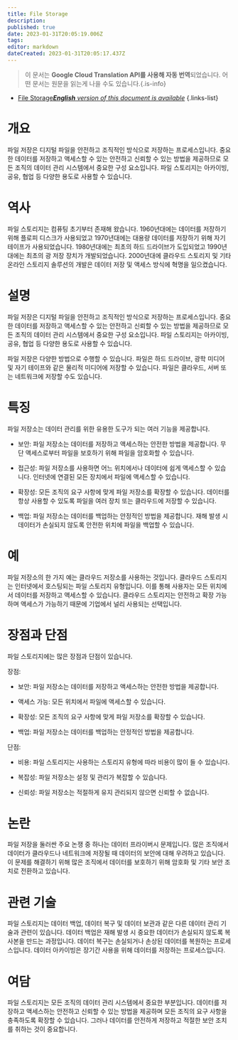 ```yaml
---
title: File Storage
description: 
published: true
date: 2023-01-31T20:05:19.006Z
tags: 
editor: markdown
dateCreated: 2023-01-31T20:05:17.437Z
---
```


> 이 문서는 **Google Cloud Translation API를 사용해 자동 번역**되었습니다.
어떤 문서는 원문을 읽는게 나을 수도 있습니다.{.is-info}

- [File Storage***English** version of this document is available*](/en/Knowledge-base/Dictionary/file-storage)
{.links-list}


# 개요
파일 저장은 디지털 파일을 안전하고 조직적인 방식으로 저장하는 프로세스입니다. 중요한 데이터를 저장하고 액세스할 수 있는 안전하고 신뢰할 수 있는 방법을 제공하므로 모든 조직의 데이터 관리 시스템에서 중요한 구성 요소입니다. 파일 스토리지는 아카이빙, 공유, 협업 등 다양한 용도로 사용할 수 있습니다.

# 역사
파일 스토리지는 컴퓨팅 초기부터 존재해 왔습니다. 1960년대에는 데이터를 저장하기 위해 플로피 디스크가 사용되었고 1970년대에는 대용량 데이터를 저장하기 위해 자기 테이프가 사용되었습니다. 1980년대에는 최초의 하드 드라이브가 도입되었고 1990년대에는 최초의 광 저장 장치가 개발되었습니다. 2000년대에 클라우드 스토리지 및 기타 온라인 스토리지 솔루션의 개발은 데이터 저장 및 액세스 방식에 혁명을 일으켰습니다.

# 설명
파일 저장은 디지털 파일을 안전하고 조직적인 방식으로 저장하는 프로세스입니다. 중요한 데이터를 저장하고 액세스할 수 있는 안전하고 신뢰할 수 있는 방법을 제공하므로 모든 조직의 데이터 관리 시스템에서 중요한 구성 요소입니다. 파일 스토리지는 아카이빙, 공유, 협업 등 다양한 용도로 사용할 수 있습니다.

파일 저장은 다양한 방법으로 수행할 수 있습니다. 파일은 하드 드라이브, 광학 미디어 및 자기 테이프와 같은 물리적 미디어에 저장할 수 있습니다. 파일은 클라우드, 서버 또는 네트워크에 저장할 수도 있습니다.

# 특징
파일 저장소는 데이터 관리를 위한 유용한 도구가 되는 여러 기능을 제공합니다.

- 보안: 파일 저장소는 데이터를 저장하고 액세스하는 안전한 방법을 제공합니다. 무단 액세스로부터 파일을 보호하기 위해 파일을 암호화할 수 있습니다.

- 접근성: 파일 저장소를 사용하면 어느 위치에서나 데이터에 쉽게 액세스할 수 있습니다. 인터넷에 연결된 모든 장치에서 파일에 액세스할 수 있습니다.

- 확장성: 모든 조직의 요구 사항에 맞게 파일 저장소를 확장할 수 있습니다. 데이터를 항상 사용할 수 있도록 파일을 여러 장치 또는 클라우드에 저장할 수 있습니다.

- 백업: 파일 저장소는 데이터를 백업하는 안정적인 방법을 제공합니다. 재해 발생 시 데이터가 손실되지 않도록 안전한 위치에 파일을 백업할 수 있습니다.

# 예
파일 저장소의 한 가지 예는 클라우드 저장소를 사용하는 것입니다. 클라우드 스토리지는 인터넷에서 호스팅되는 파일 스토리지 유형입니다. 이를 통해 사용자는 모든 위치에서 데이터를 저장하고 액세스할 수 있습니다. 클라우드 스토리지는 안전하고 확장 가능하며 액세스가 가능하기 때문에 기업에서 널리 사용되는 선택입니다.

# 장점과 단점
파일 스토리지에는 많은 장점과 단점이 있습니다.

장점:

- 보안: 파일 저장소는 데이터를 저장하고 액세스하는 안전한 방법을 제공합니다.

- 액세스 가능: 모든 위치에서 파일에 액세스할 수 있습니다.

- 확장성: 모든 조직의 요구 사항에 맞게 파일 저장소를 확장할 수 있습니다.

- 백업: 파일 저장소는 데이터를 백업하는 안정적인 방법을 제공합니다.

단점:

- 비용: 파일 스토리지는 사용하는 스토리지 유형에 따라 비용이 많이 들 수 있습니다.

- 복잡성: 파일 저장소는 설정 및 관리가 복잡할 수 있습니다.

- 신뢰성: 파일 저장소는 적절하게 유지 관리되지 않으면 신뢰할 수 없습니다.

# 논란
파일 저장을 둘러싼 주요 논쟁 중 하나는 데이터 프라이버시 문제입니다. 많은 조직에서 데이터가 클라우드나 네트워크에 저장될 때 데이터의 보안에 대해 우려하고 있습니다. 이 문제를 해결하기 위해 많은 조직에서 데이터를 보호하기 위해 암호화 및 기타 보안 조치로 전환하고 있습니다.

# 관련 기술
파일 스토리지는 데이터 백업, 데이터 복구 및 데이터 보관과 같은 다른 데이터 관리 기술과 관련이 있습니다. 데이터 백업은 재해 발생 시 중요한 데이터가 손실되지 않도록 복사본을 만드는 과정입니다. 데이터 복구는 손실되거나 손상된 데이터를 복원하는 프로세스입니다. 데이터 아카이빙은 장기간 사용을 위해 데이터를 저장하는 프로세스입니다.

# 여담
파일 스토리지는 모든 조직의 데이터 관리 시스템에서 중요한 부분입니다. 데이터를 저장하고 액세스하는 안전하고 신뢰할 수 있는 방법을 제공하며 모든 조직의 요구 사항을 충족하도록 확장할 수 있습니다. 그러나 데이터를 안전하게 저장하고 적절한 보안 조치를 취하는 것이 중요합니다.